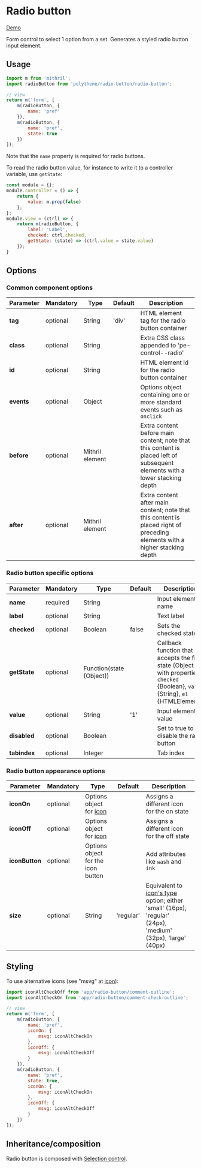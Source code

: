 # Radio button

<a class="btn-demo" href="http://arthurclemens.github.io/Polythene-examples/index.html#/radio-button">Demo</a>

Form control to select 1 option from a set. Generates a styled radio button input element.


## Usage

~~~javascript
import m from 'mithril';
import radioButton from 'polythene/radio-button/radio-button';

// view
return m('form', [
    m(radioButton, {
        name: 'pref'
    }),
    m(radioButton, {
        name: 'pref',
        state: true
    })
]);
~~~

Note that the `name` property is required for radio buttons.

To read the radio button value, for instance to write it to a controller variable, use `getState`:

~~~javascript
const module = {};
module.controller = () => {
    return {
        value: m.prop(false)
    };
};
module.view = (ctrl) => {
    return m(radioButton, {
        label: 'Label',
        checked: ctrl.checked,
        getState: (state) => (ctrl.value = state.value)
    });
}
~~~


## Options

### Common component options

| **Parameter** |  **Mandatory** | **Type** | **Default** | **Description** |
| ------------- | -------------- | -------- | ----------- | --------------- |
| **tag** | optional | String | 'div' | HTML element tag for the radio button container |
| **class** | optional | String |  | Extra CSS class appended to 'pe-control--radio' |
| **id** | optional | String | | HTML element id for the radio button container |
| **events** | optional | Object | | Options object containing one or more standard events such as `onclick` |
| **before** | optional | Mithril element | | Extra content before main content; note that this content is placed left of subsequent elements with a lower stacking depth |
| **after** | optional | Mithril element | | Extra content after main content; note that this content is placed right of preceding elements with a higher stacking depth |

### Radio button specific options

| **Parameter** |  **Mandatory** | **Type** | **Default** | **Description** |
| ------------- | -------------- | -------- | ----------- | --------------- |
| **name** | required | String | | Input element name |
| **label** | optional | String | | Text label |
| **checked** | optional | Boolean | false | Sets the checked state |
| **getState**  | optional | Function(state {Object}) | | Callback function that accepts the field state (Object with properties `checked` {Boolean}, `value` {String}, `el` {HTMLElement}) |
| **value** | optional | String | '1' | Input element value |
| **disabled** | optional | Boolean |  | Set to true to disable the radio button |
| **tabindex** | optional | Integer | | Tab index |

### Radio button appearance options

| **Parameter** |  **Mandatory** | **Type** | **Default** | **Description** |
| ------------- | -------------- | -------- | ----------- | --------------- |
| **iconOn** | optional | Options object for [icon](#icon) | | Assigns a different icon for the on state |
| **iconOff** | optional | Options object for [icon](#icon) | | Assigns a different icon for the off state |
| **iconButton** | optional | Options object for the icon button | | Add attributes like `wash` and `ink` |
| **size** | optional | String | 'regular' | Equivalent to [icon's type](#icon) option; either 'small' (16px), 'regular' (24px), 'medium' (32px), 'large' (40px) |


## Styling

To use alternative icons (see "msvg" at [icon](#icon)):

~~~javascript
import iconAltCheckOff from 'app/radio-button/comment-outline';
import iconAltCheckOn from 'app/radio-button/comment-check-outline';

// view
return m('form', [
    m(radioButton, {
        name: 'pref',
        iconOn: {
            msvg: iconAltCheckOn
        },
        iconOff: {
            msvg: iconAltCheckOff
        }
    }),
    m(radioButton, {
        name: 'pref',
        state: true,
        iconOn: {
            msvg: iconAltCheckOn
        },
        iconOff: {
            msvg: iconAltCheckOff
        }
    })
]);
~~~


## Inheritance/composition

Radio button is composed with [Selection control](#selection-control).
